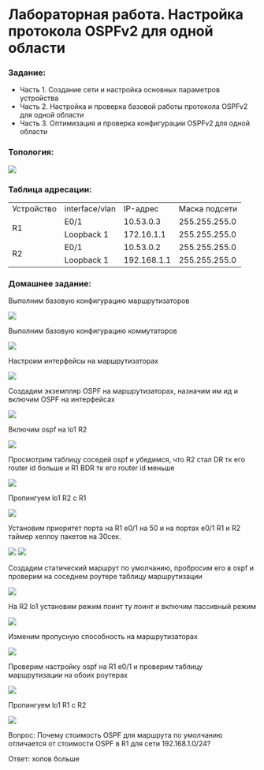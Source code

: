 #  Лабораторная работа. Настройка протокола OSPFv2 для одной области


###  Задание:

+ Часть 1. Создание сети и настройка основных параметров устройства
+ Часть 2. Настройка и проверка базовой работы протокола  OSPFv2 для одной области
+ Часть 3. Оптимизация и проверка конфигурации OSPFv2 для одной области


### Топология:

![](./imgs/tp.png)


### Таблица адресации:


<table>

<tr>
	<td>Устройство</td>
	<td>interface/vlan</td>
	<td>IP-адрес</td>
	<td>Маска подсети</td>
</tr>

<tr>
        <td rowspan="2">R1</td>
        <td>E0/1</td>
	  <td>10.53.0.3</td>
	  <td>255.255.255.0</td>
</tr>

<tr>
        <td>Loopback 1</td>
	  <td>172.16.1.1</td>
	  <td>255.255.255.0</td>
</tr>

<tr>
        <td rowspan="2">R2</td>
        <td>E0/1</td>
	  <td>10.53.0.2</td>
	  <td>255.255.255.0</td>
</tr>

<tr>
        <td>Loopback 1</td>
	  <td>192.168.1.1</td>
	  <td>255.255.255.0</td>
</tr>



</table>


### Домашнее задание:

Выполним базовую конфигурацию маршрутизаторов

![](./imgs/1.png)

Выполним базовую конфигурацию коммутаторов

![](./imgs/2.png)

Настроим интерфейсы на маршрутизаторах 

![](./imgs/3.png)

Создадим экземпляр OSPF на маршрутизаторах, назначим им ид и включим OSPF на интерфейсах

![](./imgs/4.png)

Включим ospf на lo1 R2

![](./imgs/5.png)

Просмотрим таблицу соседей ospf и убедимся, что R2 стал DR тк его router id больше и R1 BDR тк его router id меньше

![](./imgs/6.png)

Пропингуем lo1 R2 с R1

![](./imgs/7.png)

Установим приоритет порта на R1 e0/1 на 50 и на портах e0/1 R1 и R2 таймер хеллоу пакетов на 30сек.

![](./imgs/8.png)
![](./imgs/8.1.png)


Создадим статический маршрут по умолчанию, пробросим его в ospf и проверим на соседнем роутере таблицу маршрутизации

![](./imgs/9.png)


На R2 lo1 установим режим поинт ту поинт и включим пассивный режим

![](./imgs/10.png)


Изменим пропусную способность на маршрутизаторах

![](./imgs/11.png)

Проверим настройку ospf на R1 e0/1 и проверим таблицу маршрутизации на обоих роутерах

![](./imgs/12.png)

Пропингуем lo1 R1 с R2

![](./imgs/13.png)

Вопрос: Почему стоимость OSPF для маршрута по умолчанию отличается от стоимости OSPF в R1 для сети 192.168.1.0/24?

Ответ: хопов больше